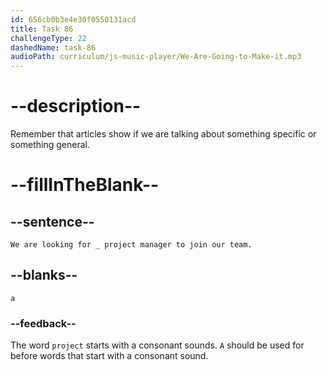 ```yaml
---
id: 656cb0b3e4e30f0550131acd
title: Task 86
challengeType: 22
dashedName: task-86
audioPath: curriculum/js-music-player/We-Are-Going-to-Make-it.mp3
---
```


# --description--

Remember that articles show if we are talking about something specific or something general.

# --fillInTheBlank--

## --sentence--

`We are looking for _ project manager to join our team.`

## --blanks--

`a`

### --feedback--

The word `project` starts with a consonant sounds. `A` should be used for before words that start with a consonant sound.
